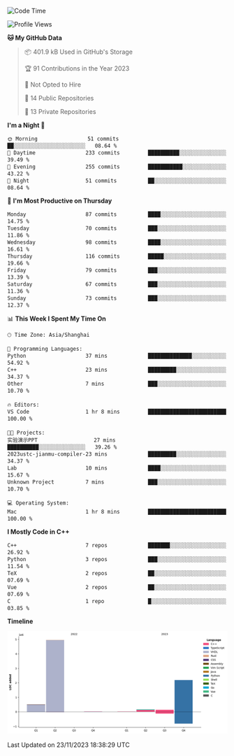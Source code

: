<!--START_SECTION:waka-->
![Code Time](http://img.shields.io/badge/Code%20Time-280%20hrs%206%20mins-blue)

![Profile Views](http://img.shields.io/badge/Profile%20Views-1-blue)

**🐱 My GitHub Data** 

> 📦 401.9 kB Used in GitHub's Storage 
 > 
> 🏆 91 Contributions in the Year 2023
 > 
> 🚫 Not Opted to Hire
 > 
> 📜 14 Public Repositories 
 > 
> 🔑 13 Private Repositories 
 > 
**I'm a Night 🦉** 

```text
🌞 Morning                51 commits          ██░░░░░░░░░░░░░░░░░░░░░░░   08.64 % 
🌆 Daytime                233 commits         ██████████░░░░░░░░░░░░░░░   39.49 % 
🌃 Evening                255 commits         ███████████░░░░░░░░░░░░░░   43.22 % 
🌙 Night                  51 commits          ██░░░░░░░░░░░░░░░░░░░░░░░   08.64 % 
```
📅 **I'm Most Productive on Thursday** 

```text
Monday                   87 commits          ████░░░░░░░░░░░░░░░░░░░░░   14.75 % 
Tuesday                  70 commits          ███░░░░░░░░░░░░░░░░░░░░░░   11.86 % 
Wednesday                98 commits          ████░░░░░░░░░░░░░░░░░░░░░   16.61 % 
Thursday                 116 commits         █████░░░░░░░░░░░░░░░░░░░░   19.66 % 
Friday                   79 commits          ███░░░░░░░░░░░░░░░░░░░░░░   13.39 % 
Saturday                 67 commits          ███░░░░░░░░░░░░░░░░░░░░░░   11.36 % 
Sunday                   73 commits          ███░░░░░░░░░░░░░░░░░░░░░░   12.37 % 
```


📊 **This Week I Spent My Time On** 

```text
🕑︎ Time Zone: Asia/Shanghai

💬 Programming Languages: 
Python                   37 mins             ██████████████░░░░░░░░░░░   54.92 % 
C++                      23 mins             █████████░░░░░░░░░░░░░░░░   34.37 % 
Other                    7 mins              ███░░░░░░░░░░░░░░░░░░░░░░   10.70 % 

🔥 Editors: 
VS Code                  1 hr 8 mins         █████████████████████████   100.00 % 

🐱‍💻 Projects: 
实验演示PPT                  27 mins             ██████████░░░░░░░░░░░░░░░   39.26 % 
2023ustc-jianmu-compiler-23 mins             █████████░░░░░░░░░░░░░░░░   34.37 % 
Lab                      10 mins             ████░░░░░░░░░░░░░░░░░░░░░   15.67 % 
Unknown Project          7 mins              ███░░░░░░░░░░░░░░░░░░░░░░   10.70 % 

💻 Operating System: 
Mac                      1 hr 8 mins         █████████████████████████   100.00 % 
```

**I Mostly Code in C++** 

```text
C++                      7 repos             ███████░░░░░░░░░░░░░░░░░░   26.92 % 
Python                   3 repos             ███░░░░░░░░░░░░░░░░░░░░░░   11.54 % 
TeX                      2 repos             ██░░░░░░░░░░░░░░░░░░░░░░░   07.69 % 
Vue                      2 repos             ██░░░░░░░░░░░░░░░░░░░░░░░   07.69 % 
C                        1 repo              █░░░░░░░░░░░░░░░░░░░░░░░░   03.85 % 
```



**Timeline**

![Lines of Code chart](https://raw.githubusercontent.com/xkz0777/xkz0777/master/assets/bar_graph.png)


 Last Updated on 23/11/2023 18:38:29 UTC
<!--END_SECTION:waka-->

